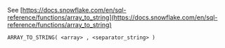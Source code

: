 See [https://docs.snowflake.com/en/sql-reference/functions/array_to_string](https://docs.snowflake.com/en/sql-reference/functions/array_to_string)
```
ARRAY_TO_STRING( <array> , <separator_string> )
```
